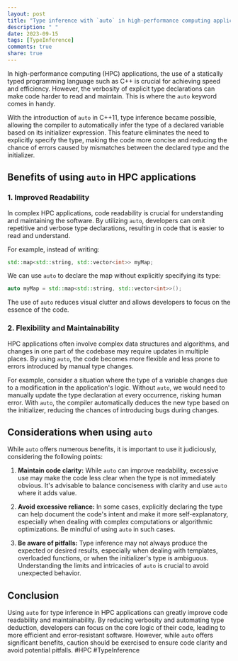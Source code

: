 ```yaml
---
layout: post
title: "Type inference with `auto` in high-performance computing applications"
description: " "
date: 2023-09-15
tags: [TypeInference]
comments: true
share: true
---
```


In high-performance computing (HPC) applications, the use of a statically typed programming language such as C++ is crucial for achieving speed and efficiency. However, the verbosity of explicit type declarations can make code harder to read and maintain. This is where the `auto` keyword comes in handy.

With the introduction of `auto` in C++11, type inference became possible, allowing the compiler to automatically infer the type of a declared variable based on its initializer expression. This feature eliminates the need to explicitly specify the type, making the code more concise and reducing the chance of errors caused by mismatches between the declared type and the initializer.

## Benefits of using `auto` in HPC applications

### 1. Improved Readability

In complex HPC applications, code readability is crucial for understanding and maintaining the software. By utilizing `auto`, developers can omit repetitive and verbose type declarations, resulting in code that is easier to read and understand.

For example, instead of writing:

```cpp
std::map<std::string, std::vector<int>> myMap;
```

We can use `auto` to declare the map without explicitly specifying its type:

```cpp
auto myMap = std::map<std::string, std::vector<int>>();
```

The use of `auto` reduces visual clutter and allows developers to focus on the essence of the code.

### 2. Flexibility and Maintainability

HPC applications often involve complex data structures and algorithms, and changes in one part of the codebase may require updates in multiple places. By using `auto`, the code becomes more flexible and less prone to errors introduced by manual type changes.

For example, consider a situation where the type of a variable changes due to a modification in the application's logic. Without `auto`, we would need to manually update the type declaration at every occurrence, risking human error. With `auto`, the compiler automatically deduces the new type based on the initializer, reducing the chances of introducing bugs during changes.

## Considerations when using `auto`

While `auto` offers numerous benefits, it is important to use it judiciously, considering the following points:

1. **Maintain code clarity:** While `auto` can improve readability, excessive use may make the code less clear when the type is not immediately obvious. It's advisable to balance conciseness with clarity and use `auto` where it adds value.

2. **Avoid excessive reliance:** In some cases, explicitly declaring the type can help document the code's intent and make it more self-explanatory, especially when dealing with complex computations or algorithmic optimizations. Be mindful of using `auto` in such cases.

3. **Be aware of pitfalls:** Type inference may not always produce the expected or desired results, especially when dealing with templates, overloaded functions, or when the initializer's type is ambiguous. Understanding the limits and intricacies of `auto` is crucial to avoid unexpected behavior.

## Conclusion

Using `auto` for type inference in HPC applications can greatly improve code readability and maintainability. By reducing verbosity and automating type deduction, developers can focus on the core logic of their code, leading to more efficient and error-resistant software. However, while `auto` offers significant benefits, caution should be exercised to ensure code clarity and avoid potential pitfalls. #HPC #TypeInference